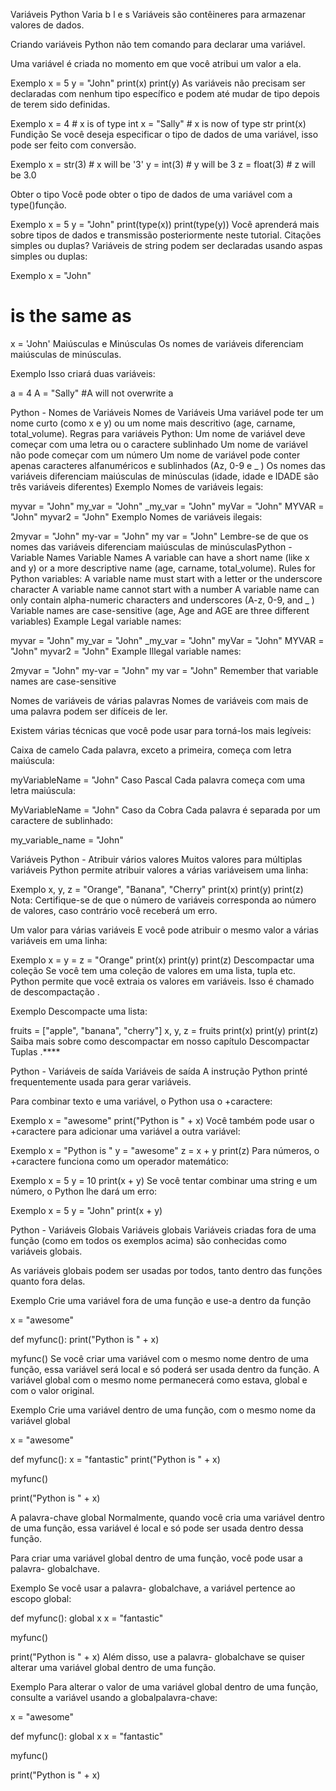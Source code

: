 Variáveis ​​Python
Varia b l e s
Variáveis ​​são contêineres para armazenar valores de dados.

Criando variáveis
Python não tem comando para declarar uma variável.

Uma variável é criada no momento em que você atribui um valor a ela.

Exemplo
x = 5
y = "John"
print(x)
print(y)
As variáveis ​​não precisam ser declaradas com nenhum tipo específico e podem até mudar de tipo depois de terem sido definidas.

Exemplo
x = 4       # x is of type int
x = "Sally" # x is now of type str
print(x)
Fundição
Se você deseja especificar o tipo de dados de uma variável, isso pode ser feito com conversão.

Exemplo
x = str(3)    # x will be '3'
y = int(3)    # y will be 3
z = float(3)  # z will be 3.0

Obter o tipo
Você pode obter o tipo de dados de uma variável com a type()função.

Exemplo
x = 5
y = "John"
print(type(x))
print(type(y))
Você aprenderá mais sobre tipos de dados e transmissão posteriormente neste tutorial.
Citações simples ou duplas?
Variáveis ​​de string podem ser declaradas usando aspas simples ou duplas:

Exemplo
x = "John"
# is the same as
x = 'John'
Maiúsculas e Minúsculas
Os nomes de variáveis ​​diferenciam maiúsculas de minúsculas.

Exemplo
Isso criará duas variáveis:

a = 4
A = "Sally"
#A will not overwrite a

Python - Nomes de Variáveis
Nomes de Variáveis
Uma variável pode ter um nome curto (como x e y) ou um nome mais descritivo (age, carname, total_volume). Regras para variáveis ​​Python:
Um nome de variável deve começar com uma letra ou o caractere sublinhado
Um nome de variável não pode começar com um número
Um nome de variável pode conter apenas caracteres alfanuméricos e sublinhados (Az, 0-9 e _ )
Os nomes das variáveis ​​diferenciam maiúsculas de minúsculas (idade, idade e IDADE são três variáveis ​​diferentes)
Exemplo
Nomes de variáveis ​​legais:

myvar = "John"
my_var = "John"
_my_var = "John"
myVar = "John"
MYVAR = "John"
myvar2 = "John"
Exemplo
Nomes de variáveis ​​ilegais:

2myvar = "John"
my-var = "John"
my var = "John"
Lembre-se de que os nomes das variáveis ​​diferenciam maiúsculas de minúsculasPython - Variable Names
Variable Names
A variable can have a short name (like x and y) or a more descriptive name (age, carname, total_volume). Rules for Python variables:
A variable name must start with a letter or the underscore character
A variable name cannot start with a number
A variable name can only contain alpha-numeric characters and underscores (A-z, 0-9, and _ )
Variable names are case-sensitive (age, Age and AGE are three different variables)
Example
Legal variable names:

myvar = "John"
my_var = "John"
_my_var = "John"
myVar = "John"
MYVAR = "John"
myvar2 = "John"
Example
Illegal variable names:

2myvar = "John"
my-var = "John"
my var = "John"
Remember that variable names are case-sensitive

Nomes de variáveis ​​de várias palavras
Nomes de variáveis ​​com mais de uma palavra podem ser difíceis de ler.

Existem várias técnicas que você pode usar para torná-los mais legíveis:

Caixa de camelo
Cada palavra, exceto a primeira, começa com letra maiúscula:

myVariableName = "John"
Caso Pascal
Cada palavra começa com uma letra maiúscula:

MyVariableName = "John"
Caso da Cobra
Cada palavra é separada por um caractere de sublinhado:

my_variable_name = "John"

Variáveis ​​Python - Atribuir vários valores
Muitos valores para múltiplas variáveis
Python permite atribuir valores a várias variáveis ​​em uma linha:

Exemplo
x, y, z = "Orange", "Banana", "Cherry"
print(x)
print(y)
print(z)
Nota: Certifique-se de que o número de variáveis ​​corresponda ao número de valores, caso contrário você receberá um erro.

Um valor para várias variáveis
E você pode atribuir o mesmo valor a várias variáveis ​​em uma linha:

Exemplo
x = y = z = "Orange"
print(x)
print(y)
print(z)
Descompactar uma coleção
Se você tem uma coleção de valores em uma lista, tupla etc. Python permite que você extraia os valores em variáveis. Isso é chamado de descompactação .

Exemplo
Descompacte uma lista:

fruits = ["apple", "banana", "cherry"]
x, y, z = fruits
print(x)
print(y)
print(z)
Saiba mais sobre como descompactar em nosso capítulo Descompactar Tuplas .****

Python - Variáveis ​​de saída
Variáveis ​​de saída
A instrução Python printé frequentemente usada para gerar variáveis.

Para combinar texto e uma variável, o Python usa o +caractere:

Exemplo
x = "awesome"
print("Python is " + x)
Você também pode usar o +caractere para adicionar uma variável a outra variável:

Exemplo
x = "Python is "
y = "awesome"
z =  x + y
print(z)
Para números, o +caractere funciona como um operador matemático:

Exemplo
x = 5
y = 10
print(x + y)
Se você tentar combinar uma string e um número, o Python lhe dará um erro:

Exemplo
x = 5
y = "John"
print(x + y)

Python - Variáveis ​​Globais
Variáveis ​​globais
Variáveis ​​criadas fora de uma função (como em todos os exemplos acima) são conhecidas como variáveis ​​globais.

As variáveis ​​globais podem ser usadas por todos, tanto dentro das funções quanto fora delas.

Exemplo
Crie uma variável fora de uma função e use-a dentro da função

x = "awesome"

def myfunc():
  print("Python is " + x)

myfunc()
Se você criar uma variável com o mesmo nome dentro de uma função, essa variável será local e só poderá ser usada dentro da função. A variável global com o mesmo nome permanecerá como estava, global e com o valor original.

Exemplo
Crie uma variável dentro de uma função, com o mesmo nome da variável global

x = "awesome"

def myfunc():
  x = "fantastic"
  print("Python is " + x)

myfunc()

print("Python is " + x)

A palavra-chave global
Normalmente, quando você cria uma variável dentro de uma função, essa variável é local e só pode ser usada dentro dessa função.

Para criar uma variável global dentro de uma função, você pode usar a palavra- globalchave.

Exemplo
Se você usar a palavra- globalchave, a variável pertence ao escopo global:

def myfunc():
  global x
  x = "fantastic"

myfunc()

print("Python is " + x)
Além disso, use a palavra- globalchave se quiser alterar uma variável global dentro de uma função.

Exemplo
Para alterar o valor de uma variável global dentro de uma função, consulte a variável usando a globalpalavra-chave:

x = "awesome"

def myfunc():
  global x
  x = "fantastic"

myfunc()

print("Python is " + x)
